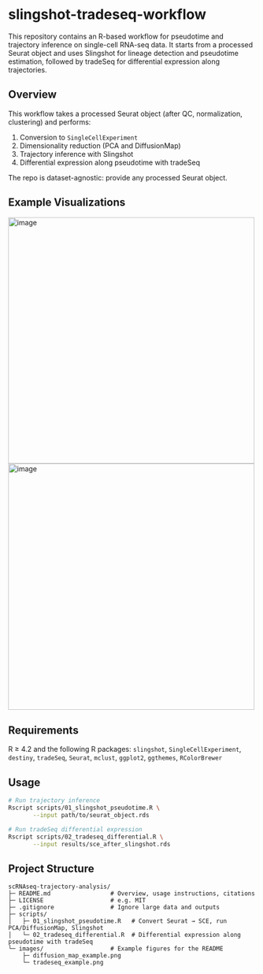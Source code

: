 # slingshot-tradeseq-workflow
This repository contains an R-based workflow for pseudotime and trajectory inference on single-cell RNA-seq data. It starts from a processed Seurat object and uses Slingshot for lineage detection and pseudotime estimation, followed by tradeSeq for differential expression along trajectories.
## Overview
This workflow takes a processed Seurat object (after QC, normalization, clustering)
and performs:
1. Conversion to `SingleCellExperiment`
2. Dimensionality reduction (PCA and DiffusionMap)
3. Trajectory inference with Slingshot
4. Differential expression along pseudotime with tradeSeq

The repo is dataset-agnostic: provide any processed Seurat object.

## Example Visualizations
<img width="500" height="500" alt="image" src="https://github.com/user-attachments/assets/8f4ff7c9-e9e9-4993-9fb1-deffb67be1cb" />
<img width="500" height="500" alt="image" src="https://github.com/user-attachments/assets/e7aeee75-7b50-421f-947b-cb984967a56e" />




## Requirements
R ≥ 4.2 and the following R packages:
`slingshot`, `SingleCellExperiment`, `destiny`, `tradeSeq`, `Seurat`, `mclust`, `ggplot2`, `ggthemes`, `RColorBrewer`

## Usage
```bash
# Run trajectory inference
Rscript scripts/01_slingshot_pseudotime.R \
       --input path/to/seurat_object.rds

# Run tradeSeq differential expression
Rscript scripts/02_tradeseq_differential.R \
       --input results/sce_after_slingshot.rds
```
## Project Structure
```
scRNAseq-trajectory-analysis/
├─ README.md                 # Overview, usage instructions, citations
├─ LICENSE                   # e.g. MIT
├─ .gitignore                # Ignore large data and outputs
├─ scripts/
│   ├─ 01_slingshot_pseudotime.R   # Convert Seurat → SCE, run PCA/DiffusionMap, Slingshot
│   └─ 02_tradeseq_differential.R  # Differential expression along pseudotime with tradeSeq
└─ images/                   # Example figures for the README
    ├─ diffusion_map_example.png
    └─ tradeseq_example.png
```

